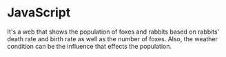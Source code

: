 # JavaScript

It's a web that shows the population of foxes and rabbits based on rabbits' death rate and birth rate as well as the number of foxes. Also, the weather condition can be the influence that effects the population.
